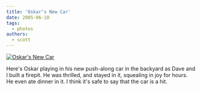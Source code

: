 ```yaml
---
title: 'Oskar’s New Car'
date: 2005-06-10
tags:
  - photos
authors:
  - scott
---
```


[![Oskar's New Car](/images/oskar/IMG_2568.JPG "Oskar's New Car")](/images/oskar/IMG_2568.JPG "Oskar's New Car")

Here's Oskar playing in his new push-along car in the backyard as Dave and I built a firepit. He was thrilled, and stayed in it, squealing in joy for hours. He even ate dinner in it. I think it's safe to say that the car is a hit.
